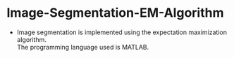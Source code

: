# Image-Segmentation-EM-Algorithm

* Image segmentation is implemented using the expectation maximization algorithm.<br/>
The programming language used is MATLAB. 
